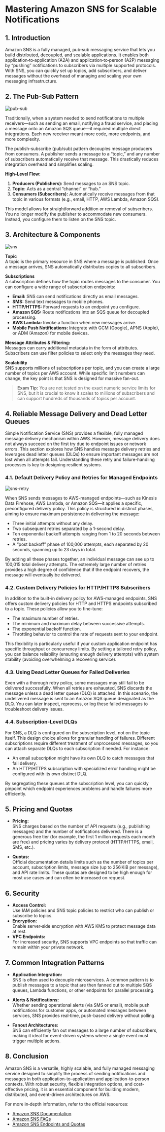 # Mastering Amazon SNS for Scalable Notifications

## 1. Introduction

Amazon SNS is a fully managed, pub‑sub messaging service that lets you build distributed, decoupled, and scalable applications. It enables both application‑to‑application (A2A) and application‑to‑person (A2P) messaging by “pushing” notifications to subscribers via multiple supported protocols. With SNS, you can quickly set up topics, add subscribers, and deliver messages without the overhead of managing and scaling your own messaging infrastructure.
## 2. The Pub-Sub Pattern

![pub-sub](./_assets/pub-sub.png)

Traditionally, when a system needed to send notifications to multiple receivers—such as sending an email, notifying a fraud service, and placing a message onto an Amazon SQS queue—it required multiple direct integrations. Each new receiver meant more code, more endpoints, and more complexity.

The publish-subscribe (pub/sub) pattern decouples message producers from consumers. A publisher sends a message to a “topic,” and any number of subscribers automatically receive that message. This drastically reduces integration overhead and simplifies scaling.

**High-Level Flow**:

1. **Producers (Publishers):** Send messages to an SNS topic.
2. **Topic:** Acts as a central “channel” or “hub.”
3. **Consumers (Subscribers):** Automatically receive messages from that topic in various formats (e.g., email, HTTP, AWS Lambda, Amazon SQS).

This model allows for straightforward addition or removal of subscribers. You no longer modify the publisher to accommodate new consumers. Instead, you configure them to listen on the SNS topic.

## 3. Architecture & Components

![sns](./_assets/sns.png)

**Topic**  
A topic is the primary resource in SNS where a message is published. Once a message arrives, SNS automatically distributes copies to all subscribers.

**Subscriptions**  
A subscription defines how the topic routes messages to the consumer. You can configure a wide range of subscription endpoints:

- **Email:** SNS can send notifications directly as email messages.
- **SMS:** Send text messages to mobile phones.
- **HTTP/HTTPS:** Forward requests to an endpoint you configure.
- **Amazon SQS:** Route notifications into an SQS queue for decoupled processing.
- **AWS Lambda:** Invoke a function when new messages arrive.
- **Mobile Push Notifications:** Integrate with GCM (Google), APNS (Apple), or ADM (Amazon) for mobile devices.

**Message Attributes & Filtering:**  
Messages can carry additional metadata in the form of attributes. Subscribers can use filter policies to select only the messages they need.

**Scalability**  
SNS supports millions of subscriptions per topic, and you can create a large number of topics per AWS account. While specific limit numbers can change, the key point is that SNS is designed for massive fan-out.

> **Exam Tip:** You are not tested on the exact numeric service limits for SNS, but it is crucial to know it scales to millions of subscribers and can support hundreds of thousands of topics per account.

## 4. Reliable Message Delivery and Dead Letter Queues

Simple Notification Service (SNS) provides a flexible, fully managed message delivery mechanism within AWS. However, message delivery does not always succeed on the first try due to endpoint issues or network errors. This section explores how SNS handles message delivery retries and leverages dead letter queues (DLQs) to ensure important messages are not lost when all attempts fail. Understanding these retry and failure-handling processes is key to designing resilient systems.
### 4.1. Default Delivery Policy and Retries for Managed Endpoints

![sns-retry](./_assets/sns-retry.png)

When SNS sends messages to AWS-managed endpoints—such as Kinesis Data Firehose, AWS Lambda, or Amazon SQS—it applies a specific, preconfigured delivery policy. This policy is structured in distinct phases, aiming to ensure maximum persistence in delivering the message:

- Three initial attempts without any delay.  
- Two subsequent retries separated by a 1-second delay.  
- Ten exponential backoff attempts ranging from 1 to 20 seconds between retries.  
- A “post backoff” phase of 100,000 attempts, each separated by 20 seconds, spanning up to 23 days in total.

By adding all these phases together, an individual message can see up to 100,015 total delivery attempts. The extremely large number of retries provides a high degree of confidence that if the endpoint recovers, the message will eventually be delivered.

### 4.2. Custom Delivery Policies for HTTP/HTTPS Subscribers

In addition to the built-in delivery policy for AWS-managed endpoints, SNS offers custom delivery policies for HTTP and HTTPS endpoints subscribed to a topic. These policies allow you to fine-tune:

- The maximum number of retries.  
- The minimum and maximum delay between successive attempts.  
- The exponential backoff function.  
- Throttling behavior to control the rate of requests sent to your endpoint.

This flexibility is particularly useful if your custom application endpoint has specific throughput or concurrency limits. By setting a tailored retry policy, you can balance reliability (ensuring enough delivery attempts) with system stability (avoiding overwhelming a recovering service).

### 4.3. Using Dead Letter Queues for Failed Deliveries

Even with a thorough retry policy, some messages may still fail to be delivered successfully. When all retries are exhausted, SNS discards the message unless a dead letter queue (DLQ) is attached. In this scenario, the undelivered message is sent to an Amazon SQS queue designated as the DLQ. You can later inspect, reprocess, or log these failed messages to troubleshoot delivery issues.

### 4.4. Subscription-Level DLQs

For SNS, a DLQ is configured on the subscription level, not on the topic itself. This design choice allows for granular handling of failures. Different subscriptions require different treatment of unprocessed messages, so you can attach separate DLQs to each subscription if needed. For instance:

- An email subscription might have its own DLQ to catch messages that fail delivery.  
- An HTTP/HTTPS subscription with specialized error handling might be configured with its own distinct DLQ.

By segregating these queues at the subscription level, you can quickly pinpoint which endpoint experiences problems and handle failures more efficiently.

## 5. Pricing and Quotas

- **Pricing:**  
	SNS charges based on the number of API requests (e.g., publishing messages) and the number of notifications delivered. There is a generous free tier (for example, the first 1 million requests each month are free) and pricing varies by delivery protocol (HTTP/HTTPS, email, SMS, etc.).
    
- **Quotas:**  
    Official documentation details limits such as the number of topics per account, subscription limits, message size (up to 256 KiB per message), and API rate limits. These quotas are designed to be high enough for most use cases and can often be increased on request.
## 6. Security

- **Access Control:**  
    Use IAM policies and SNS topic policies to restrict who can publish or subscribe to topics.
- **Encryption:**  
    Enable server‑side encryption with AWS KMS to protect message data at rest.
- **VPC Endpoints:**  
    For increased security, SNS supports VPC endpoints so that traffic can remain within your private network.

## 7. Common Integration Patterns

- **Application Integration:**  
    SNS is often used to decouple microservices. A common pattern is to publish messages to a topic that are then fanned out to multiple SQS queues, Lambda functions, or other endpoints for parallel processing.
    
- **Alerts & Notifications:**  
    Whether sending operational alerts (via SMS or email), mobile push notifications for customer apps, or automated messages between services, SNS provides real‑time, push-based delivery without polling.
    
- **Fanout Architectures:**  
    SNS can efficiently fan out messages to a large number of subscribers, making it ideal for event-driven systems where a single event must trigger multiple actions.
## 8. Conclusion

Amazon SNS is a versatile, highly scalable, and fully managed messaging service designed to simplify the process of sending notifications and messages in both application-to-application and application-to-person contexts. With robust security, flexible integration options, and cost-effective pricing, it is an essential component for building modern, distributed, and event-driven architectures on AWS.

For more in‑depth information, refer to the official resources:

- [Amazon SNS Documentation](https://docs.aws.amazon.com/sns/)
- [Amazon SNS FAQs](https://aws.amazon.com/sns/faqs/)
- [Amazon SNS Endpoints and Quotas](https://docs.aws.amazon.com/general/latest/gr/sns.html)
